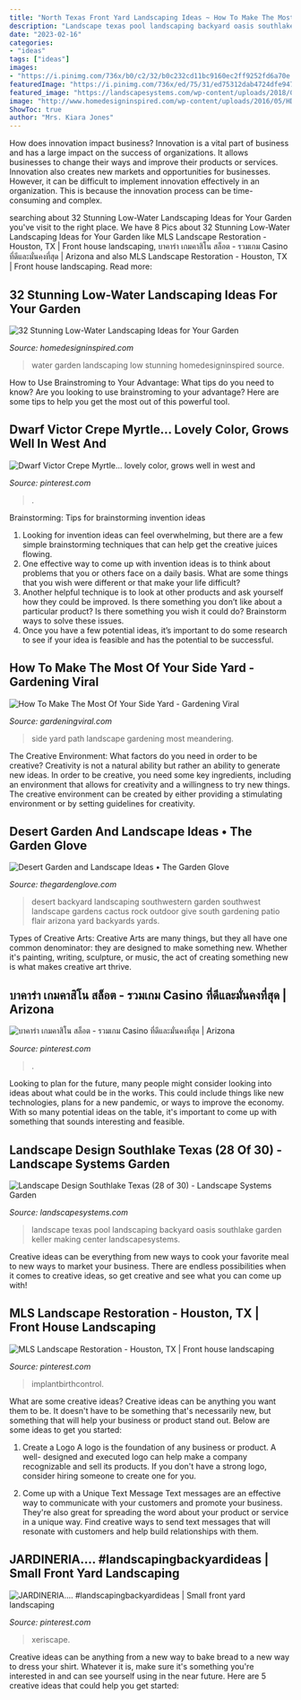 ```yaml
---
title: "North Texas Front Yard Landscaping Ideas ~ How To Make The Most Of Your Side Yard"
description: "Landscape texas pool landscaping backyard oasis southlake garden keller making center landscapesystems"
date: "2023-02-16"
categories:
- "ideas"
tags: ["ideas"]
images:
- "https://i.pinimg.com/736x/b0/c2/32/b0c232cd11bc9160ec2ff9252fd6a70e.jpg"
featuredImage: "https://i.pinimg.com/736x/ed/75/31/ed75312dab4724dfe94728f4c7996d4f.jpg"
featured_image: "https://landscapesystems.com/wp-content/uploads/2018/08/Landscape-Design-Southlake-Texas-28-of-30.jpg"
image: "http://www.homedesigninspired.com/wp-content/uploads/2016/05/HDI_Water_Free_Garden_007.jpg"
ShowToc: true
author: "Mrs. Kiara Jones"
---
```



How does innovation impact business?
Innovation is a vital part of business and has a large impact on the success of organizations. It allows businesses to change their ways and improve their products or services. Innovation also creates new markets and opportunities for businesses. However, it can be difficult to implement innovation effectively in an organization. This is because the innovation process can be time-consuming and complex.

	

		
searching about 32 Stunning Low-Water Landscaping Ideas for Your Garden you've visit to the right place. We have 8 Pics about 32 Stunning Low-Water Landscaping Ideas for Your Garden like MLS Landscape Restoration - Houston, TX | Front house landscaping, บาคาร่า เกมคาสิโน สล็อต - รวมเกม Casino ที่ดีและมั่นคงที่สุด | Arizona and also MLS Landscape Restoration - Houston, TX | Front house landscaping. Read more:
		
    
## 32 Stunning Low-Water Landscaping Ideas For Your Garden

<img loading=lazy src="http://www.homedesigninspired.com/wp-content/uploads/2016/05/HDI_Water_Free_Garden_007.jpg" onerror="this.onerror=null;this.src='https://tse3.mm.bing.net/th?id=OIP.zeLtjM0j_05SpEBdvE5TsgHaJ4&amp;pid=15.1';" alt="32 Stunning Low-Water Landscaping Ideas for Your Garden">

_Source: homedesigninspired.com_

>water garden landscaping low stunning homedesigninspired source. 

	

How to Use Brainstroming to Your Advantage: What tips do you need to know?
Are you looking to use brainstroming to your advantage? Here are some tips to help you get the most out of this powerful tool.

    
## Dwarf Victor Crepe Myrtle... Lovely Color, Grows Well In West And

<img loading=lazy src="https://i.pinimg.com/736x/93/b4/73/93b473059607c7074f0b2750a2419a05.jpg" onerror="this.onerror=null;this.src='https://tse3.mm.bing.net/th?id=OIP.TUulC-tEJi-aAQj-s51n5wHaJ3&amp;pid=15.1';" alt="Dwarf Victor Crepe Myrtle... lovely color, grows well in west and">

_Source: pinterest.com_

>. 

	

Brainstorming: Tips for brainstorming invention ideas
1. Looking for invention ideas can feel overwhelming, but there are a few simple brainstorming techniques that can help get the creative juices flowing.
2. One effective way to come up with invention ideas is to think about problems that you or others face on a daily basis. What are some things that you wish were different or that make your life difficult?
3. Another helpful technique is to look at other products and ask yourself how they could be improved. Is there something you don’t like about a particular product? Is there something you wish it could do? Brainstorm ways to solve these issues.
4. Once you have a few potential ideas, it’s important to do some research to see if your idea is feasible and has the potential to be successful.

    
## How To Make The Most Of Your Side Yard - Gardening Viral

<img loading=lazy src="http://gardeningviral.com/wp-content/uploads/2017/11/traditional-landscape.jpg" onerror="this.onerror=null;this.src='https://tse1.mm.bing.net/th?id=OIP.37dM29ZO5jn5lS0-n8eINAHaLW&amp;pid=15.1';" alt="How To Make The Most Of Your Side Yard - Gardening Viral">

_Source: gardeningviral.com_

>side yard path landscape gardening most meandering. 

	

The Creative Environment: What factors do you need in order to be creative?
Creativity is not a natural ability but rather an ability to generate new ideas. In order to be creative, you need some key ingredients, including an environment that allows for creativity and a willingness to try new things. The creative environment can be created by either providing a stimulating environment or by setting guidelines for creativity.

    
## Desert Garden And Landscape Ideas • The Garden Glove

<img loading=lazy src="https://www.thegardenglove.com/wp-content/uploads/2013/05/desert-backyard-southwestern-garden.jpg" onerror="this.onerror=null;this.src='https://tse2.mm.bing.net/th?id=OIP.OPORhC5CL06pKDvTPiDIWwHaFj&amp;pid=15.1';" alt="Desert Garden and Landscape Ideas • The Garden Glove">

_Source: thegardenglove.com_

>desert backyard landscaping southwestern garden southwest landscape gardens cactus rock outdoor give south gardening patio flair arizona yard backyards yards. 

	

Types of Creative Arts:
Creative Arts are many things, but they all have one common denominator: they are designed to make something new. Whether it's painting, writing, sculpture, or music, the act of creating something new is what makes creative art thrive.

    
## บาคาร่า เกมคาสิโน สล็อต - รวมเกม Casino ที่ดีและมั่นคงที่สุด | Arizona

<img loading=lazy src="https://i.pinimg.com/736x/b0/c2/32/b0c232cd11bc9160ec2ff9252fd6a70e.jpg" onerror="this.onerror=null;this.src='https://tse3.mm.bing.net/th?id=OIP.uZ406CrhQgBWaq5ZktpbPQHaJ3&amp;pid=15.1';" alt="บาคาร่า เกมคาสิโน สล็อต - รวมเกม Casino ที่ดีและมั่นคงที่สุด | Arizona">

_Source: pinterest.com_

>. 

	

Looking to plan for the future, many people might consider looking into ideas about what could be in the works. This could include things like new technologies, plans for a new pandemic, or ways to improve the economy. With so many potential ideas on the table, it's important to come up with something that sounds interesting and feasible.

    
## Landscape Design Southlake Texas (28 Of 30) - Landscape Systems Garden

<img loading=lazy src="https://landscapesystems.com/wp-content/uploads/2018/08/Landscape-Design-Southlake-Texas-28-of-30.jpg" onerror="this.onerror=null;this.src='https://tse4.mm.bing.net/th?id=OIP.KKgm0J3-xlA7zpW5cgwfAQHaE7&amp;pid=15.1';" alt="Landscape Design Southlake Texas (28 of 30) - Landscape Systems Garden">

_Source: landscapesystems.com_

>landscape texas pool landscaping backyard oasis southlake garden keller making center landscapesystems. 

	

Creative ideas can be everything from new ways to cook your favorite meal to new ways to market your business. There are endless possibilities when it comes to creative ideas, so get creative and see what you can come up with!

    
## MLS Landscape Restoration - Houston, TX | Front House Landscaping

<img loading=lazy src="https://i.pinimg.com/736x/ed/75/31/ed75312dab4724dfe94728f4c7996d4f.jpg" onerror="this.onerror=null;this.src='https://tse3.mm.bing.net/th?id=OIP.4sS-032S1cRyNUcvDWmH4QHaEi&amp;pid=15.1';" alt="MLS Landscape Restoration - Houston, TX | Front house landscaping">

_Source: pinterest.com_

>implantbirthcontrol. 

	

What are some creative ideas?
Creative ideas can be anything you want them to be. It doesn't have to be something that's necessarily new, but something that will help your business or product stand out. Below are some ideas to get you started:
1. Create a Logo
A logo is the foundation of any business or product. A well- designed and executed logo can help make a company recognizable and sell its products. If you don't have a strong logo, consider hiring someone to create one for you.

2. Come up with a Unique Text Message
Text messages are an effective way to communicate with your customers and promote your business. They're also great for spreading the word about your product or service in a unique way. Find creative ways to send text messages that will resonate with customers and help build relationships with them.


    
## JARDINERIA.... #landscapingbackyardideas | Small Front Yard Landscaping

<img loading=lazy src="https://i.pinimg.com/originals/6d/40/bb/6d40bbfd2bc0d14a11ca254db586f3eb.jpg" onerror="this.onerror=null;this.src='https://tse1.mm.bing.net/th?id=OIP.taXgSVvOcaqzgELAN8UPZgHaLI&amp;pid=15.1';" alt="JARDINERIA.... #landscapingbackyardideas | Small front yard landscaping">

_Source: pinterest.com_

>xeriscape. 

	

Creative ideas can be anything from a new way to bake bread to a new way to dress your shirt. Whatever it is, make sure it's something you're interested in and can see yourself using in the near future. Here are 5 creative ideas that could help you get started: 

